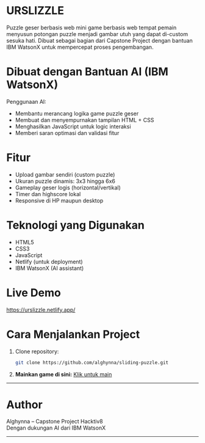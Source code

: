 # URSLIZZLE
Puzzle geser berbasis web mini game berbasis web tempat pemain menyusun potongan puzzle menjadi gambar utuh yang dapat di-custom sesuka hati. Dibuat sebagai bagian dari Capstone Project dengan bantuan IBM WatsonX untuk mempercepat proses pengembangan.

# Dibuat dengan Bantuan AI (IBM WatsonX)

Penggunaan AI:
- Membantu merancang logika game puzzle geser
- Membuat dan menyempurnakan tampilan HTML + CSS
- Menghasilkan JavaScript untuk logic interaksi
- Memberi saran optimasi dan validasi fitur

# Fitur

- Upload gambar sendiri (custom puzzle)
- Ukuran puzzle dinamis: 3x3 hingga 6x6
- Gameplay geser logis (horizontal/vertikal)
- Timer dan highscore lokal
- Responsive di HP maupun desktop

# Teknologi yang Digunakan

- HTML5
- CSS3
- JavaScript
- Netlify (untuk deployment)
- IBM WatsonX (AI assistant)

# Live Demo
https://urslizzle.netlify.app/

# Cara Menjalankan Project

1. Clone repository:
   ```bash
   git clone https://github.com/alghynna/sliding-puzzle.git
2. **Mainkan game di sini:** [Klik untuk main](https://urslizzle.netlify.app/)

---
# Author

Alghynna – Capstone Project Hacktiv8  
Dengan dukungan AI dari IBM WatsonX

---
